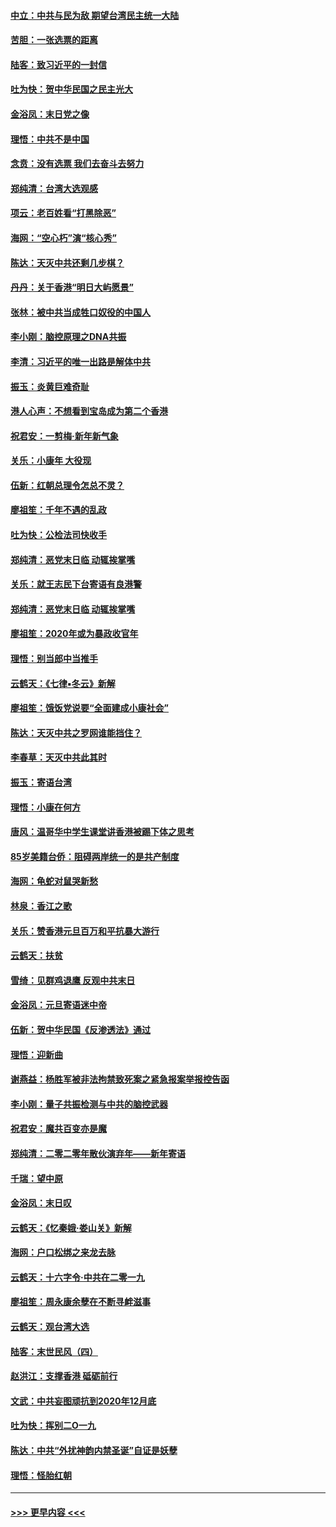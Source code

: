 #### [中立：中共与民为敌 期望台湾民主统一大陆](../pages/nsc993/n11790392.md?t=01131922) 
#### [苦胆：一张选票的距离](../pages/nsc993/n11788914.md?t=01131922) 
#### [陆客：致习近平的一封信](../pages/nsc993/n11788867.md?t=01131922) 
#### [吐为快：贺中华民国之民主光大](../pages/nsc993/n11788618.md?t=01131922) 
#### [金浴凤：末日党之像](../pages/nsc993/n11787475.md?t=01131922) 
#### [理悟：中共不是中国](../pages/nsc993/n11787463.md?t=01131922) 
#### [念贲：没有选票  我们去奋斗去努力](../pages/nsc993/n11787398.md?t=01131922) 
#### [郑纯清：台湾大选观感](../pages/nsc993/n11786210.md?t=01131922) 
#### [项云：老百姓看“打黑除恶”](../pages/nsc993/n11785398.md?t=01131922) 
#### [海网：“空心朽”演“核心秀”](../pages/nsc993/n11783874.md?t=01131922) 
#### [陈达：天灭中共还剩几步棋？](../pages/nsc993/n11783719.md?t=01131922) 
#### [丹丹：关于香港“明日大屿愿景”](../pages/nsc993/n11783273.md?t=01131922) 
#### [张林：被中共当成牲口奴役的中国人](../pages/nsc993/n11782397.md?t=01131922) 
#### [李小刚：脑控原理之DNA共振](../pages/nsc993/n11780962.md?t=01131922) 
#### [李清：习近平的唯一出路是解体中共](../pages/nsc993/n11780866.md?t=01131922) 
#### [振玉：炎黄巨难奇耻](../pages/nsc993/n11779632.md?t=01131922) 
#### [港人心声：不想看到宝岛成为第二个香港](../pages/nsc993/n11778817.md?t=01131922) 
#### [祝君安：一剪梅‧新年新气象](../pages/nsc993/n11776340.md?t=01131922) 
#### [关乐：小康年 大役现](../pages/nsc993/n11774213.md?t=01131922) 
#### [伍新：红朝总理令怎总不灵？](../pages/nsc993/n11770813.md?t=01131922) 
#### [廖祖笙：千年不遇的乱政](../pages/nsc993/n11770373.md?t=01131922) 
#### [吐为快：公检法司快收手](../pages/nsc993/n11770359.md?t=01131922) 
#### [郑纯清：恶党末日临 动辄挨掌嘴](../pages/nsc993/n11769912.md?t=01131922) 
#### [关乐：就王志民下台寄语有良港警](../pages/nsc993/n11769903.md?t=01131922) 
#### [郑纯清：恶党末日临 动辄挨掌嘴](../pages/nsc993/n11769356.md?t=01131922) 
#### [廖祖笙：2020年或为暴政收官年](../pages/nsc993/n11768216.md?t=01131922) 
#### [理悟：别当郎中当推手](../pages/nsc993/n11768243.md?t=01131922) 
#### [云鹤天：《七律▪冬云》新解](../pages/nsc993/n11768204.md?t=01131922) 
#### [廖祖笙：饿饭党说要“全面建成小康社会”](../pages/nsc993/n11767482.md?t=01131922) 
#### [陈达：天灭中共之罗网谁能挡住？](../pages/nsc993/n11767465.md?t=01131922) 
#### [李春草：天灭中共此其时](../pages/nsc993/n11767452.md?t=01131922) 
#### [振玉：寄语台湾](../pages/nsc993/n11767432.md?t=01131922) 
#### [理悟：小康在何方](../pages/nsc993/n11767394.md?t=01131922) 
#### [唐风：温哥华中学生课堂讲香港被踢下体之思考](../pages/nsc993/n11766848.md?t=01131922) 
#### [85岁美籍台侨：阻碍两岸统一的是共产制度](../pages/nsc993/n11765043.md?t=01131922) 
#### [海网：龟蛇对鼠哭新愁](../pages/nsc993/n11764895.md?t=01131922) 
#### [林泉：香江之歌](../pages/nsc993/n11764415.md?t=01131922) 
#### [关乐：赞香港元旦百万和平抗暴大游行](../pages/nsc993/n11764382.md?t=01131922) 
#### [云鹤天：扶贫](../pages/nsc993/n11764245.md?t=01131922) 
#### [雪绮：见群鸡退鹰  反观中共末日](../pages/nsc993/n11762112.md?t=01131922) 
#### [金浴凤：元旦寄语迷中帝](../pages/nsc993/n11761788.md?t=01131922) 
#### [伍新：贺中华民国《反渗透法》通过](../pages/nsc993/n11761994.md?t=01131922) 
#### [理悟：迎新曲](../pages/nsc993/n11761152.md?t=01131922) 
#### [谢燕益：杨胜军被非法拘禁致死案之紧急报案举报控告函](../pages/nsc993/n11756134.md?t=01131922) 
#### [李小刚：量子共振检测与中共的脑控武器](../pages/nsc993/n11754518.md?t=01131922) 
#### [祝君安：魔共百变亦是魔](../pages/nsc993/n11754469.md?t=01131922) 
#### [郑纯清：二零二零年散伙演弃年——新年寄语](../pages/nsc993/n11754195.md?t=01131922) 
#### [千瑞：望中原](../pages/nsc993/n11754159.md?t=01131922) 
#### [金浴凤：末日叹](../pages/nsc993/n11752359.md?t=01131922) 
#### [云鹤天：《忆秦娥‧娄山关》新解](../pages/nsc993/n11752348.md?t=01131922) 
#### [海网：户口松绑之来龙去脉](../pages/nsc993/n11752328.md?t=01131922) 
#### [云鹤天：十六字令‧中共在二零一九](../pages/nsc993/n11752305.md?t=01131922) 
#### [廖祖笙：周永康余孽在不断寻衅滋事](../pages/nsc993/n11751013.md?t=01131922) 
#### [云鹤天：观台湾大选](../pages/nsc993/n11751007.md?t=01131922) 
#### [陆客：末世民风（四）](../pages/nsc993/n11749203.md?t=01131922) 
#### [赵洪江：支撑香港 砥砺前行](../pages/nsc993/n11748482.md?t=01131922) 
#### [文武：中共妄图顽抗到2020年12月底](../pages/nsc993/n11748446.md?t=01131922) 
#### [吐为快：挥别二O一九](../pages/nsc993/n11748411.md?t=01131922) 
#### [陈达：中共“外扰神韵内禁圣诞”自证是妖孽](../pages/nsc993/n11748226.md?t=01131922) 
#### [理悟：怪胎红朝](../pages/nsc993/n11748206.md?t=01131922) 

----
#### [ >>> 更早内容 <<< ](../indexes/nsc993-earlier.md)
